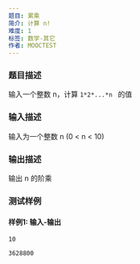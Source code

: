 ```yaml
---
题目: 累乘
简介: 计算 n!
难度: 1
标签: 数学-其它
作者: MOOCTEST
---
```


### 题目描述

输入一个整数 n，计算 `1*2*...*n ` 的值

### 输入描述

输入为一个整数 n (0 < n < 10)

### 输出描述

输出 n 的阶乘

### 测试样例

#### 样例1: 输入-输出

```
10
```

```
3628800
```

